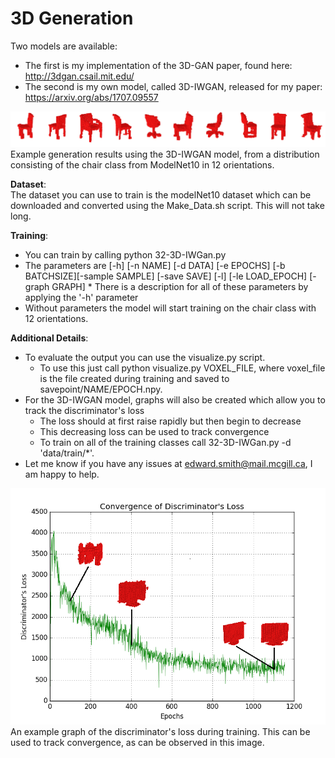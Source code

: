 # 3D Generation  
Two models are available: 
* The first is my implementation of the 3D-GAN paper, found here: http://3dgan.csail.mit.edu/
* The second is my own model, called 3D-IWGAN, released for my paper: https://arxiv.org/abs/1707.09557 

![Chairs](../imgs/IWGAN_chairs2.png?raw=true "Title")
Example generation results using the 3D-IWGAN model, from a distribution consisting of the chair class from ModelNet10 in 12 orientations.

**Dataset**: <br />
The dataset you can use to train is the modelNet10 dataset which can be downloaded and converted using the Make_Data.sh script. This will not take long.

**Training**: <br />
* You can train by calling python 32-3D-IWGan.py
* The parameters are [-h] [-n NAME] [-d DATA] [-e EPOCHS] [-b BATCHSIZE][-sample SAMPLE] [-save SAVE] [-l] [-le LOAD_EPOCH] [-graph GRAPH] * There is a description for all of these parameters by applying the '-h' parameter
* Without parameters the model will start training on the chair class with 12 orientations. 

**Additional Details**: <br />
* To evaluate the output you can use the visualize.py script.
  * To use this just call python visualize.py VOXEL_FILE, where voxel_file is the file created during training and saved to         savepoint/NAME/EPOCH.npy.
* For the 3D-IWGAN model, graphs will also be created which allow you to track the discriminator's loss
  * The loss should at first raise rapidly but then begin to decrease
  * This decreasing loss can be used to track convergence
  * To train on all of the training classes call 32-3D-IWGan.py -d 'data/train/*'. 
* Let me know if you have any issues at edward.smith@mail.mcgill.ca, I am happy to help. 


![graph](../imgs/graph.png?raw=true "Title") <br />
An example graph of the discriminator's loss during training. This can be used to track convergence, as can be observed in this image. 

